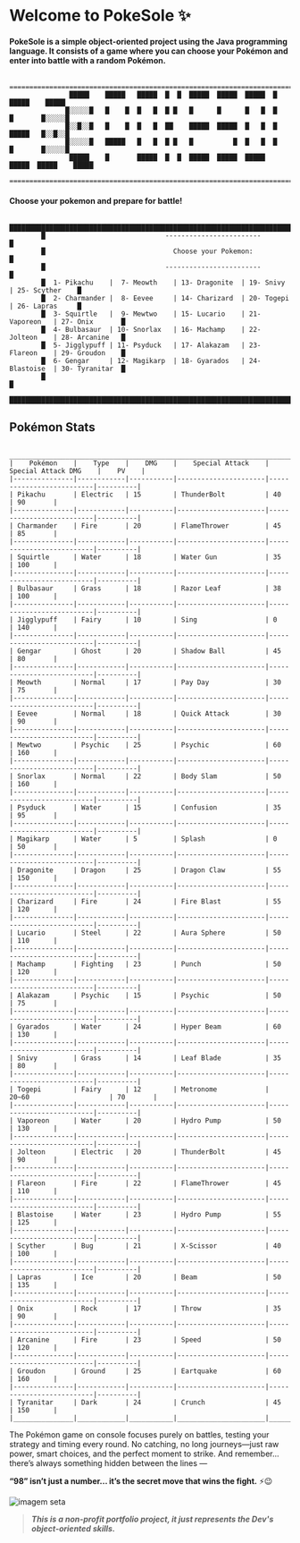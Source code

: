 # Welcome to PokeSole ✨
#### PokeSole is a simple object-oriented project using the Java programming language. It consists of a game where you can choose your Pokémon and enter into battle with a random Pokémon.

              ==================================================================================            
                   █████    █████   █████  █  █  █████  █████  █████  █      █████    █████
                  █░░░░░█   █    █  █   █  █ █   █      █      █   █  █      █       █░░░░░█
                  █░░█░░█   █    █  █   █  ██    █████  █████  █   █  █      █████   █░░█░░█
                  █░░░░░█   █████   █   █  █ █   █          █  █   █  █      █       █░░░░░█
                   █████    █       █████  █  █  █████  █████  █████  █████  █████    █████
              ==================================================================================

#### Choose your pokemon and prepare for battle!

            █████████████████████████████████████████████████████████████████████████████████████
            █                              ------------------------                             █
            █                                Choose your Pokemon:                               █
            █                              ------------------------                             █
            █  1- Pikachu    |  7- Meowth    | 13- Dragonite  | 19- Snivy      | 25- Scyther    █
            █  2- Charmander |  8- Eevee     | 14- Charizard  | 20- Togepi     | 26- Lapras     █
            █  3- Squirtle   |  9- Mewtwo    | 15- Lucario    | 21- Vaporeon   | 27- Onix       █
            █  4- Bulbasaur  | 10- Snorlax   | 16- Machamp    | 22- Jolteon    | 28- Arcanine   █
            █  5- Jigglypuff | 11- Psyduck   | 17- Alakazam   | 23- Flareon    | 29- Groudon    █
            █  6- Gengar     | 12- Magikarp  | 18- Gyarados   | 24- Blastoise  | 30- Tyranitar  █
            █                                                                                   █
            █████████████████████████████████████████████████████████████████████████████████████

## Pokémon Stats 
     _____________________________________________________________________________________________________
    |    Pokémon    |    Type    |    DMG    |    Special Attack    |    Special Attack DMG    |    PV    |
    |---------------|------------|-----------|----------------------|--------------------------|----------|
    | Pikachu       | Electric   | 15        | ThunderBolt          | 40                       | 90       |
    |---------------|------------|-----------|----------------------|--------------------------|----------|
    | Charmander    | Fire       | 20        | FlameThrower         | 45                       | 85       |
    |---------------|------------|-----------|----------------------|--------------------------|----------|
    | Squirtle      | Water      | 18        | Water Gun            | 35                       | 100      |
    |---------------|------------|-----------|----------------------|--------------------------|----------|
    | Bulbasaur     | Grass      | 18        | Razor Leaf           | 38                       | 100      |
    |---------------|------------|-----------|----------------------|--------------------------|----------|
    | Jigglypuff    | Fairy      | 10        | Sing                 | 0                        | 140      |
    |---------------|------------|-----------|----------------------|--------------------------|----------|
    | Gengar        | Ghost      | 20        | Shadow Ball          | 45                       | 80       |
    |---------------|------------|-----------|----------------------|--------------------------|----------|
    | Meowth        | Normal     | 17        | Pay Day              | 30                       | 75       |
    |---------------|------------|-----------|----------------------|--------------------------|----------|
    | Eevee         | Normal     | 18        | Quick Attack         | 30                       | 90       |
    |---------------|------------|-----------|----------------------|--------------------------|----------|
    | Mewtwo        | Psychic    | 25        | Psychic              | 60                       | 160      |
    |---------------|------------|-----------|----------------------|--------------------------|----------|
    | Snorlax       | Normal     | 22        | Body Slam            | 50                       | 160      |
    |---------------|------------|-----------|----------------------|--------------------------|----------|
    | Psyduck       | Water      | 15        | Confusion            | 35                       | 95       |
    |---------------|------------|-----------|----------------------|--------------------------|----------|
    | Magikarp      | Water      | 5         | Splash               | 0                        | 50       |
    |---------------|------------|-----------|----------------------|--------------------------|----------|
    | Dragonite     | Dragon     | 25        | Dragon Claw          | 55                       | 150      |
    |---------------|------------|-----------|----------------------|--------------------------|----------|
    | Charizard     | Fire       | 24        | Fire Blast           | 55                       | 120      |
    |---------------|------------|-----------|----------------------|--------------------------|----------|
    | Lucario       | Steel      | 22        | Aura Sphere          | 50                       | 110      |
    |---------------|------------|-----------|----------------------|--------------------------|----------|
    | Machamp       | Fighting   | 23        | Punch                | 50                       | 120      |
    |---------------|------------|-----------|----------------------|--------------------------|----------|
    | Alakazam      | Psychic    | 15        | Psychic              | 50                       | 75       |
    |---------------|------------|-----------|----------------------|--------------------------|----------|
    | Gyarados      | Water      | 24        | Hyper Beam           | 60                       | 130      |
    |---------------|------------|-----------|----------------------|--------------------------|----------|
    | Snivy         | Grass      | 14        | Leaf Blade           | 35                       | 80       |
    |---------------|------------|-----------|----------------------|--------------------------|----------|
    | Togepi        | Fairy      | 12        | Metronome            | 20~60                    | 70       |
    |---------------|------------|-----------|----------------------|--------------------------|----------|
    | Vaporeon      | Water      | 20        | Hydro Pump           | 50                       | 130      |
    |---------------|------------|-----------|----------------------|--------------------------|----------|
    | Jolteon       | Electric   | 20        | ThunderBolt          | 45                       | 90       |
    |---------------|------------|-----------|----------------------|--------------------------|----------|
    | Flareon       | Fire       | 22        | FlameThrower         | 45                       | 110      |
    |---------------|------------|-----------|----------------------|--------------------------|----------|
    | Blastoise     | Water      | 23        | Hydro Pump           | 55                       | 125      |
    |---------------|------------|-----------|----------------------|--------------------------|----------|
    | Scyther       | Bug        | 21        | X-Scissor            | 40                       | 100      |
    |---------------|------------|-----------|----------------------|--------------------------|----------|
    | Lapras        | Ice        | 20        | Beam                 | 50                       | 135      |
    |---------------|------------|-----------|----------------------|--------------------------|----------|
    | Onix          | Rock       | 17        | Throw                | 35                       | 90       |
    |---------------|------------|-----------|----------------------|--------------------------|----------|
    | Arcanine      | Fire       | 23        | Speed                | 50                       | 120      |
    |---------------|------------|-----------|----------------------|--------------------------|----------|
    | Groudon       | Ground     | 25        | Eartquake            | 60                       | 160      |
    |---------------|------------|-----------|----------------------|--------------------------|----------|
    | Tyranitar     | Dark       | 24        | Crunch               | 45                       | 150      |
    |_______________|____________|___________|______________________|__________________________|__________|

The Pokémon game on console focuses purely on battles, testing your strategy and timing every round. No catching, no long journeys—just raw power, smart choices, and the perfect moment to strike.
And remember... there’s always something hidden between the lines —

**“98” isn’t just a number... it’s the secret move that wins the fight.** ⚡😉

![imagem seta](https://static.wixstatic.com/media/556801_688799d14af7465899987a7ad29be8f6~mv2.gif)

> ***This is a non-profit portfolio project, it just represents the Dev's object-oriented skills.***
